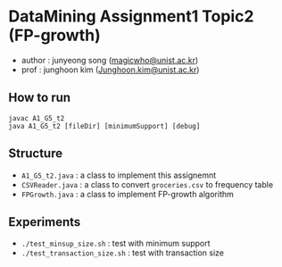 # DataMining Assignment1 Topic2 (FP-growth)

- author : junyeong song (magicwho@unist.ac.kr)
- prof : junghoon kim (Junghoon.kim@unist.ac.kr)

## How to run

```
javac A1_G5_t2
java A1_G5_t2 [fileDir] [minimumSupport] [debug]
```

## Structure

- `A1_G5_t2.java` : a class to implement this assignemnt
- `CSVReader.java` : a class to convert `groceries.csv` to frequency table
- `FPGrowth.java` : a class to implement FP-growth algorithm

## Experiments

- `./test_minsup_size.sh` : test with minimum support
- `./test_transaction_size.sh` : test with transaction size
